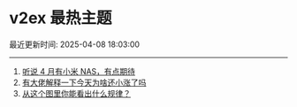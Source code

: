 # v2ex 最热主题

最近更新时间: 2025-04-08 18:03:00

--- 
1. [听说 4 月有小米 NAS，有点期待](https://www.v2ex.com/t/1123853) 
2. [有大佬解释一下今天为啥还小涨了吗](https://www.v2ex.com/t/1123867) 
3. [从这个图里你能看出什么规律？](https://www.v2ex.com/t/1123869) 
